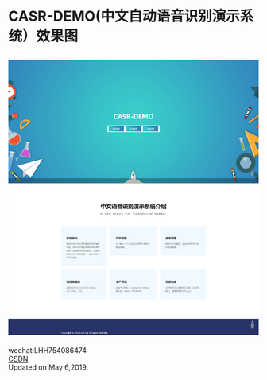 # CASR-DEMO(中文自动语音识别演示系统）效果图
![效果图](image/CASR_DEMO.png)  
---
wechat:LHH754086474  
[CSDN](https://blog.csdn.net/lihangll)  
Updated on May 6,2019.

